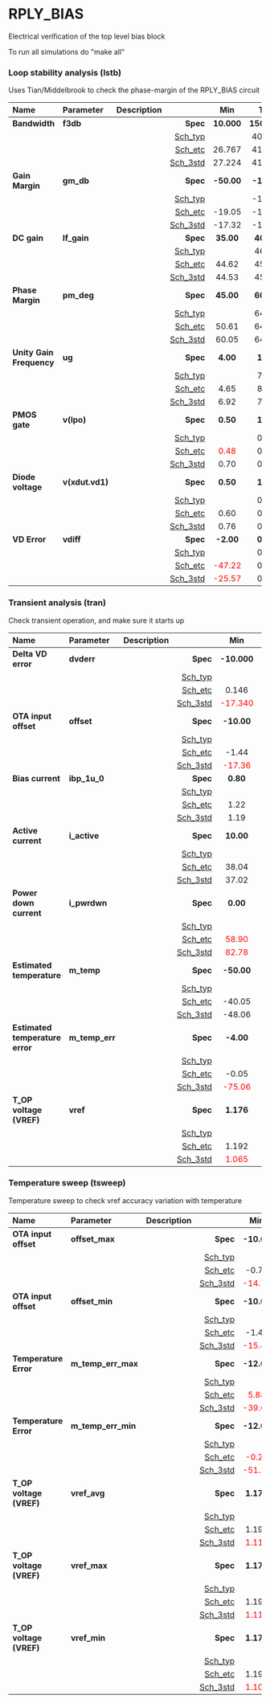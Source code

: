 # RPLY_BIAS
Electrical verification of the top level bias block

To run all simulations do "make all"


### Loop stability analysis (lstb)

Uses Tian/Middelbrook to check the phase-margin of the RPLY_BIAS circuit



|**Name**|**Parameter**|**Description**| |**Min**|**Typ**|**Max**| Unit|
|:---|:---|:---|---:|:---:|:---:|:---:| ---:|
|**Bandwidth**|**f3db** | | **Spec**  | **10.000** | **150.000** | **300.000** | **kHz** |
| | | |<a href='results/lstb_Sch_typical.html'>Sch_typ</a>| | 40.809 |  | |
| | | |<a href='results/lstb_Sch_etc.html'>Sch_etc</a>|26.767 | 41.013 | 57.114 | |
| | | |<a href='results/lstb_Sch_mc.html'>Sch_3std</a>|27.224 | 41.900 | 51.153 | |
|**Gain Margin**|**gm\_db** | | **Spec**  | **-50.00** | **-10.00** | **-10.00** | **dB** |
| | | |<a href='results/lstb_Sch_typical.html'>Sch_typ</a>| | -16.08 |  | |
| | | |<a href='results/lstb_Sch_etc.html'>Sch_etc</a>|-19.05 | -15.96 | -13.27 | |
| | | |<a href='results/lstb_Sch_mc.html'>Sch_3std</a>|-17.32 | -16.13 | -14.65 | |
|**DC gain**|**lf\_gain** | | **Spec**  | **35.00** | **40.00** | **55.00** | **dB** |
| | | |<a href='results/lstb_Sch_typical.html'>Sch_typ</a>| | 46.15 |  | |
| | | |<a href='results/lstb_Sch_etc.html'>Sch_etc</a>|44.62 | 45.89 | 49.52 | |
| | | |<a href='results/lstb_Sch_mc.html'>Sch_3std</a>|44.53 | 45.80 | 48.80 | |
|**Phase Margin**|**pm\_deg** | | **Spec**  | **45.00** | **60.00** | **75.00** |  |
| | | |<a href='results/lstb_Sch_typical.html'>Sch_typ</a>| | 64.32 |  | |
| | | |<a href='results/lstb_Sch_etc.html'>Sch_etc</a>|50.61 | 64.02 | 70.67 | |
| | | |<a href='results/lstb_Sch_mc.html'>Sch_3std</a>|60.05 | 64.65 | 67.35 | |
|**Unity Gain Frequency**|**ug** | | **Spec**  | **4.00** | **1.50** | **20.00** | **MHz** |
| | | |<a href='results/lstb_Sch_typical.html'>Sch_typ</a>| | 7.99 |  | |
| | | |<a href='results/lstb_Sch_etc.html'>Sch_etc</a>|4.65 | 8.00 | 14.31 | |
| | | |<a href='results/lstb_Sch_mc.html'>Sch_3std</a>|6.92 | 7.99 | 9.98 | |
|**PMOS gate**|**v(lpo)** | | **Spec**  | **0.50** | **1.00** | **1.30** | **V** |
| | | |<a href='results/lstb_Sch_typical.html'>Sch_typ</a>| | 0.73 |  | |
| | | |<a href='results/lstb_Sch_etc.html'>Sch_etc</a>|<span style='color:red'>0.48</span> | 0.74 | 1.00 | |
| | | |<a href='results/lstb_Sch_mc.html'>Sch_3std</a>|0.70 | 0.72 | 0.74 | |
|**Diode voltage**|**v(xdut.vd1)** | | **Spec**  | **0.50** | **1.00** | **1.30** | **V** |
| | | |<a href='results/lstb_Sch_typical.html'>Sch_typ</a>| | 0.77 |  | |
| | | |<a href='results/lstb_Sch_etc.html'>Sch_etc</a>|0.60 | 0.74 | 0.87 | |
| | | |<a href='results/lstb_Sch_mc.html'>Sch_3std</a>|0.76 | 0.77 | 0.77 | |
|**VD Error**|**vdiff** | | **Spec**  | **-2.00** | **0.00** | **2.00** | **mV** |
| | | |<a href='results/lstb_Sch_typical.html'>Sch_typ</a>| | 0.22 |  | |
| | | |<a href='results/lstb_Sch_etc.html'>Sch_etc</a>|<span style='color:red'>-47.22</span> | 0.16 | 1.45 | |
| | | |<a href='results/lstb_Sch_mc.html'>Sch_3std</a>|<span style='color:red'>-25.57</span> | 0.29 | <span style='color:red'>14.37</span> | |
### Transient analysis (tran)

Check transient operation, and make sure it starts up



|**Name**|**Parameter**|**Description**| |**Min**|**Typ**|**Max**| Unit|
|:---|:---|:---|---:|:---:|:---:|:---:| ---:|
|**Delta VD error**|**dvderr** | | **Spec**  | **-10.000** | **0.000** | **10.000** | **mV** |
| | | |<a href='results/tran_Sch_typical.html'>Sch_typ</a>| | 2.414 |  | |
| | | |<a href='results/tran_Sch_etc.html'>Sch_etc</a>|0.146 | 2.957 | <span style='color:red'>53.179</span> | |
| | | |<a href='results/tran_Sch_mc.html'>Sch_3std</a>|<span style='color:red'>-17.340</span> | 5.444 | <span style='color:red'>18.887</span> | |
|**OTA input offset**|**offset** | | **Spec**  | **-10.00** | **0.00** | **10.00** | **mV** |
| | | |<a href='results/tran_Sch_typical.html'>Sch_typ</a>| | -0.25 |  | |
| | | |<a href='results/tran_Sch_etc.html'>Sch_etc</a>|-1.44 | -0.18 | <span style='color:red'>47.22</span> | |
| | | |<a href='results/tran_Sch_mc.html'>Sch_3std</a>|<span style='color:red'>-17.36</span> | 2.90 | <span style='color:red'>15.87</span> | |
|**Bias current**|**ibp\_1u\_0** | | **Spec**  | **0.80** | **1.00** | **2.00** | **uA** |
| | | |<a href='results/tran_Sch_typical.html'>Sch_typ</a>| | 1.57 |  | |
| | | |<a href='results/tran_Sch_etc.html'>Sch_etc</a>|1.22 | 1.61 | <span style='color:red'>2.64</span> | |
| | | |<a href='results/tran_Sch_mc.html'>Sch_3std</a>|1.19 | 1.62 | 1.94 | |
|**Active current**|**i\_active** | | **Spec**  | **10.00** | **30.00** | **50.00** | **uA** |
| | | |<a href='results/tran_Sch_typical.html'>Sch_typ</a>| | 48.37 |  | |
| | | |<a href='results/tran_Sch_etc.html'>Sch_etc</a>|38.04 | 49.24 | <span style='color:red'>78.72</span> | |
| | | |<a href='results/tran_Sch_mc.html'>Sch_3std</a>|37.02 | <span style='color:red'>50.55</span> | <span style='color:red'>56.77</span> | |
|**Power down current**|**i\_pwrdwn** | | **Spec**  | **0.00** | **0.00** | **10.00** | **nA** |
| | | |<a href='results/tran_Sch_typical.html'>Sch_typ</a>| | <span style='color:red'>83.43</span> |  | |
| | | |<a href='results/tran_Sch_etc.html'>Sch_etc</a>|<span style='color:red'>58.90</span> | <span style='color:red'>108.39</span> | <span style='color:red'>280.95</span> | |
| | | |<a href='results/tran_Sch_mc.html'>Sch_3std</a>|<span style='color:red'>82.78</span> | <span style='color:red'>83.45</span> | <span style='color:red'>84.24</span> | |
|**Estimated temperature**|**m\_temp** | | **Spec**  | **-50.00** | **27.00** | **130.00** | **C** |
| | | |<a href='results/tran_Sch_typical.html'>Sch_typ</a>| | 32.96 |  | |
| | | |<a href='results/tran_Sch_etc.html'>Sch_etc</a>|-40.05 | 48.65 | <span style='color:red'>264.16</span> | |
| | | |<a href='results/tran_Sch_mc.html'>Sch_3std</a>|-48.06 | 41.34 | 109.02 | |
|**Estimated temperature error**|**m\_temp\_err** | | **Spec**  | **-4.00** | **0.00** | **4.00** | **C** |
| | | |<a href='results/tran_Sch_typical.html'>Sch_typ</a>| | <span style='color:red'>5.96</span> |  | |
| | | |<a href='results/tran_Sch_etc.html'>Sch_etc</a>|-0.05 | <span style='color:red'>6.15</span> | <span style='color:red'>139.16</span> | |
| | | |<a href='results/tran_Sch_mc.html'>Sch_3std</a>|<span style='color:red'>-75.06</span> | <span style='color:red'>14.34</span> | <span style='color:red'>82.02</span> | |
|**T_OP voltage (VREF)**|**vref** | | **Spec**  | **1.176** | **1.200** | **1.224** | **V** |
| | | |<a href='results/tran_Sch_typical.html'>Sch_typ</a>| | 1.203 |  | |
| | | |<a href='results/tran_Sch_etc.html'>Sch_etc</a>|1.192 | 1.203 | <span style='color:red'>1.403</span> | |
| | | |<a href='results/tran_Sch_mc.html'>Sch_3std</a>|<span style='color:red'>1.065</span> | 1.217 | <span style='color:red'>1.332</span> | |
### Temperature sweep (tsweep)

Temperature sweep to check vref accuracy variation with temperature



|**Name**|**Parameter**|**Description**| |**Min**|**Typ**|**Max**| Unit|
|:---|:---|:---|---:|:---:|:---:|:---:| ---:|
|**OTA input offset**|**offset\_max** | | **Spec**  | **-10.00** | **0.00** | **10.00** | **mV** |
| | | |<a href='results/tsweep_Sch_typical.html'>Sch_typ</a>| | 0.26 |  | |
| | | |<a href='results/tsweep_Sch_etcnotemp.html'>Sch_etc</a>|-0.78 | 0.28 | 5.21 | |
| | | |<a href='results/tsweep_Sch_mc.html'>Sch_3std</a>|<span style='color:red'>-14.78</span> | 0.29 | <span style='color:red'>19.55</span> | |
|**OTA input offset**|**offset\_min** | | **Spec**  | **-10.00** | **0.00** | **10.00** | **mV** |
| | | |<a href='results/tsweep_Sch_typical.html'>Sch_typ</a>| | -0.72 |  | |
| | | |<a href='results/tsweep_Sch_etcnotemp.html'>Sch_etc</a>|-1.49 | -0.75 | 0.07 | |
| | | |<a href='results/tsweep_Sch_mc.html'>Sch_3std</a>|<span style='color:red'>-15.46</span> | -1.20 | <span style='color:red'>13.70</span> | |
|**Temperature Error**|**m\_temp\_err\_max** | | **Spec**  | **-12.00** | **0.00** | **-4.00** | **C** |
| | | |<a href='results/tsweep_Sch_typical.html'>Sch_typ</a>| | <span style='color:red'>10.36</span> |  | |
| | | |<a href='results/tsweep_Sch_etcnotemp.html'>Sch_etc</a>|<span style='color:red'>5.88</span> | <span style='color:red'>9.26</span> | <span style='color:red'>24.17</span> | |
| | | |<a href='results/tsweep_Sch_mc.html'>Sch_3std</a>|<span style='color:red'>-39.64</span> | <span style='color:red'>19.25</span> | <span style='color:red'>75.80</span> | |
|**Temperature Error**|**m\_temp\_err\_min** | | **Spec**  | **-12.00** | **0.00** | **-4.00** | **C** |
| | | |<a href='results/tsweep_Sch_typical.html'>Sch_typ</a>| | <span style='color:red'>2.03</span> |  | |
| | | |<a href='results/tsweep_Sch_etcnotemp.html'>Sch_etc</a>|<span style='color:red'>-0.20</span> | <span style='color:red'>1.79</span> | <span style='color:red'>4.04</span> | |
| | | |<a href='results/tsweep_Sch_mc.html'>Sch_3std</a>|<span style='color:red'>-51.11</span> | <span style='color:red'>10.00</span> | <span style='color:red'>66.45</span> | |
|**T_OP voltage (VREF)**|**vref\_avg** | | **Spec**  | **1.176** | **1.200** | **1.224** | **V** |
| | | |<a href='results/tsweep_Sch_typical.html'>Sch_typ</a>| | 1.203 |  | |
| | | |<a href='results/tsweep_Sch_etcnotemp.html'>Sch_etc</a>|1.197 | 1.203 | 1.206 | |
| | | |<a href='results/tsweep_Sch_mc.html'>Sch_3std</a>|<span style='color:red'>1.114</span> | 1.217 | <span style='color:red'>1.311</span> | |
|**T_OP voltage (VREF)**|**vref\_max** | | **Spec**  | **1.176** | **1.200** | **1.224** | **V** |
| | | |<a href='results/tsweep_Sch_typical.html'>Sch_typ</a>| | 1.203 |  | |
| | | |<a href='results/tsweep_Sch_etcnotemp.html'>Sch_etc</a>|1.198 | 1.204 | 1.219 | |
| | | |<a href='results/tsweep_Sch_mc.html'>Sch_3std</a>|<span style='color:red'>1.115</span> | 1.220 | <span style='color:red'>1.312</span> | |
|**T_OP voltage (VREF)**|**vref\_min** | | **Spec**  | **1.176** | **1.200** | **1.224** | **V** |
| | | |<a href='results/tsweep_Sch_typical.html'>Sch_typ</a>| | 1.201 |  | |
| | | |<a href='results/tsweep_Sch_etcnotemp.html'>Sch_etc</a>|1.192 | 1.200 | 1.204 | |
| | | |<a href='results/tsweep_Sch_mc.html'>Sch_3std</a>|<span style='color:red'>1.107</span> | 1.213 | <span style='color:red'>1.309</span> | |
